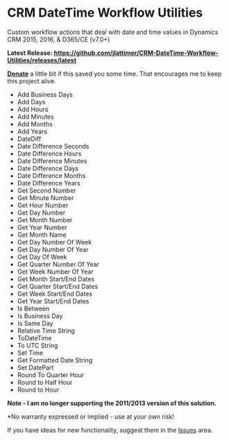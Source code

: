 # CRM DateTime Workflow Utilities
Custom workflow actions that deal with date and time values in Dynamics CRM 2015, 2016, & D365/CE (v7.0+)

**Latest Release: https://github.com/jlattimer/CRM-DateTime-Workflow-Utilities/releases/latest**

**[Donate](https://paypal.me/JLattimer)** a little bit if this saved you some time. That encourages me to keep this project alive.

* Add Business Days
* Add Days
* Add Hours
* Add Minutes
* Add Months
* Add Years
* DateDiff
* Date Difference Seconds 
* Date Difference Hours
* Date Difference Minutes
* Date Difference Days
* Date Difference Months
* Date Difference Years
* Get Second Number 
* Get Minute Number 
* Get Hour Number 
* Get Day Number 
* Get Month Number
* Get Year Number
* Get Month Name 
* Get Day Number Of Week
* Get Day Number Of Year
* Get Day Of Week
* Get Quarter Number Of Year
* Get Week Number Of Year
* Get Month Start/End Dates
* Get Quarter Start/End Dates
* Get Week Start/End Dates
* Get Year Start/End Dates
* Is Between
* Is Business Day
* Is Same Day
* Relative Time String
* ToDateTime
* To UTC String
* Set Time 
* Get Formatted Date String  
* Set DatePart 
* Round To Quarter Hour 
* Round to Half Hour 
* Round to Hour 

**Note - I am no longer supporting the 2011/2013 version of this solution.** 

*No warranty expressed or implied - use at your own risk!

If you have ideas for new functionality, suggest them in the [Issues](https://github.com/jlattimer/CRM-DateTime-Workflow-Utilities/issues) area.
